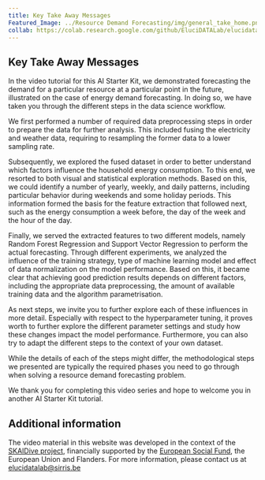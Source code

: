```yaml
---
title: Key Take Away Messages
Featured_Image: ../Resource Demand Forecasting/img/general_take_home.png
collab: https://colab.research.google.com/github/EluciDATALab/elucidatalab.starterkits/blob/main/notebooks/SK_1_3_Resource_Demand_Forecasting/elucidata_demonstrator_1_3.ipynb
---
```


## Key Take Away Messages
In the video tutorial for this AI Starter Kit, we demonstrated forecasting the demand for a particular resource at a particular point in the future, illustrated on the case of energy demand forecasting. In doing so, we have taken you through the different steps in the data science workflow.



We first performed a number of required data preprocessing steps in order to prepare the data for further analysis. This included fusing the electricity and weather data, requiring to resampling the former data to a lower sampling rate.

Subsequently, we explored the fused dataset in order to better understand which factors influence the household energy consumption. To this end, we resorted to both visual and statistical exploration methods. Based on this, we could identify a number of yearly, weekly, and daily patterns, including particular behavior during weekends and some holiday periods. This information formed the basis for the feature extraction that followed next, such as the energy consumption a week before, the day of the week and the hour of the day.

Finally, we served the extracted features to two different models, namely Random Forest Regression and Support Vector Regression to perform the actual forecasting. Through different experiments, we analyzed the influence of the training strategy, type of machine learning model and effect of data normalization on the model performance. Based on this, it became clear that achieving good prediction results depends on different factors, including the appropriate data preprocessing, the amount of available training data and the algorithm parametrisation.

As next steps, we invite you to further explore each of these influences in more detail. Especially with respect to the hyperparameter tuning, it proves worth to further explore the different parameter settings and study how these changes impact the model performance. Furthermore, you can also try to adapt the different steps to the context of your own dataset.

While the details of each of the steps might differ, the methodological steps we presented are typically the required phases you need to go through when solving a resource demand forecasting problem.

We thank you for completing this video series and hope to welcome you in another AI Starter Kit tutorial.

## Additional information

The video material in this website was developed in the context of the [SKAIDive project](https://elucidata.be/skaidive), financially supported by the [European Social Fund](https://www.esf-vlaanderen.be), the European Union and Flanders. For more information, please contact us at <elucidatalab@sirris.be>
